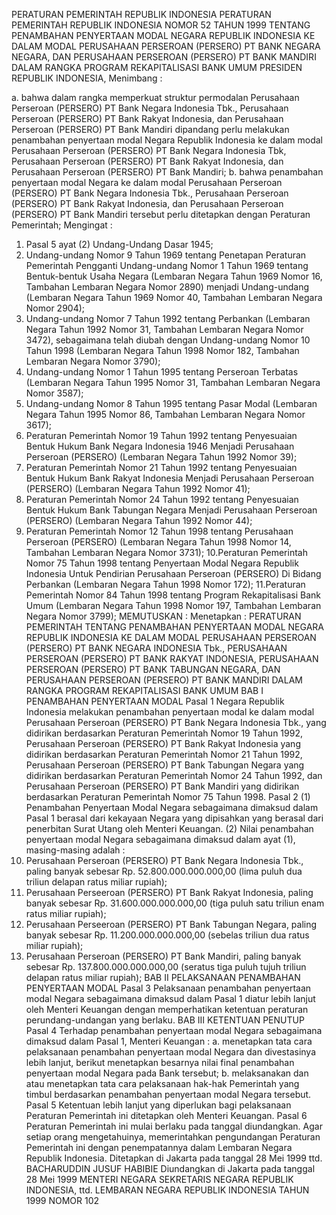  PERATURAN PEMERINTAH REPUBLIK INDONESIA PERATURAN PEMERINTAH REPUBLIK INDONESIA NOMOR 52 TAHUN 1999 TENTANG PENAMBAHAN PENYERTAAN MODAL NEGARA REPUBLIK INDONESIA KE DALAM MODAL PERUSAHAAN PERSEROAN (PERSERO) PT BANK NEGARA NEGARA, DAN PERUSAHAAN PERSEROAN (PERSERO) PT BANK MANDIRI DALAM RANGKA PROGRAM REKAPITALISASI BANK UMUM PRESIDEN REPUBLIK INDONESIA,
Menimbang :

a. bahwa dalam rangka memperkuat struktur permodalan Perusahaan Perseroan (PERSERO) PT Bank Negara Indonesia Tbk., Perusahaan Perseroan (PERSERO) PT Bank Rakyat Indonesia, dan Perusahaan Perseroan (PERSERO) PT Bank Mandiri dipandang perlu melakukan penambahan penyertaan modal Negara Republik Indonesia ke dalam modal Perusahaan Perseroan (PERSERO) PT Bank Negara Indonesia Tbk, Perusahaan Perseroan (PERSERO) PT Bank Rakyat Indonesia, dan Perusahaan Perseroan (PERSERO) PT Bank Mandiri;
b. bahwa penambahan penyertaan modal Negara ke dalam modal Perusahaan Perseroan (PERSERO) PT Bank Negara Indonesia Tbk., Perusahaan Perseroan (PERSERO) PT Bank Rakyat Indonesia, dan Perusahaan Perseroan (PERSERO) PT Bank Mandiri tersebut perlu ditetapkan dengan Peraturan Pemerintah;
Mengingat :

1. Pasal 5 ayat (2) Undang-Undang Dasar 1945;
2. Undang-undang Nomor 9 Tahun 1969 tentang Penetapan Peraturan Pemerintah Pengganti Undang-undang Nomor 1 Tahun 1969 tentang Bentuk-bentuk Usaha Negara (Lembaran Negara Tahun 1969 Nomor 16, Tambahan Lembaran Negara Nomor 2890) menjadi Undang-undang (Lembaran Negara Tahun 1969 Nomor 40, Tambahan Lembaran Negara Nomor 2904);
3. Undang-undang Nomor 7 Tahun 1992 tentang Perbankan (Lembaran Negara Tahun 1992 Nomor 31, Tambahan Lembaran Negara Nomor 3472), sebagaimana telah diubah dengan Undang-undang Nomor 10 Tahun 1998 (Lembaran Negara Tahun 1998 Nomor 182, Tambahan Lembaran Negara Nomor 3790);
4. Undang-undang Nomor 1 Tahun 1995 tentang Perseroan Terbatas (Lembaran Negara Tahun 1995 Nomor 31, Tambahan Lembaran Negara Nomor 3587);
5. Undang-undang Nomor 8 Tahun 1995 tentang Pasar Modal (Lembaran Negara Tahun 1995 Nomor 86, Tambahan Lembaran Negara Nomor 3617);
6. Peraturan Pemerintah Nomor 19 Tahun 1992 tentang Penyesuaian Bentuk Hukum Bank Negara Indonesia 1946 Menjadi Perusahaan Perseroan (PERSERO) (Lembaran Negara Tahun 1992 Nomor 39);
7. Peraturan Pemerintah Nomor 21 Tahun 1992 tentang Penyesuaian Bentuk Hukum Bank Rakyat Indonesia Menjadi Perusahaan Perseroan (PERSERO) (Lembaran Negara Tahun 1992 Nomor 41);
8. Peraturan Pemerintah Nomor 24 Tahun 1992 tentang Penyesuaian Bentuk Hukum Bank Tabungan Negara Menjadi Perusahaan Perseroan (PERSERO) (Lembaran Negara Tahun 1992 Nomor 44);
9. Peraturan Pemerintah Nomor 12 Tahun 1998 tentang Perusahaan Perseroan (PERSERO) (Lembaran Negara Tahun 1998 Nomor 14, Tambahan Lembaran Negara Nomor 3731);
10.Peraturan Pemerintah Nomor 75 Tahun 1998 tentang Penyertaan Modal Negara Republik Indonesia Untuk Pendirian Perusahaan Perseroan (PERSERO) Di Bidang Perbankan (Lembaran Negara Tahun 1998 Nomor 172);
11.Peraturan Pemerintah Nomor 84 Tahun 1998 tentang Program Rekapitalisasi Bank Umum (Lembaran Negara Tahun 1998 Nomor 197, Tambahan Lembaran Negara Nomor 3799);
MEMUTUSKAN :
 Menetapkan : PERATURAN PEMERINTAH TENTANG PENAMBAHAN PENYERTAAN MODAL NEGARA REPUBLIK INDONESIA KE DALAM MODAL PERUSAHAAN PERSEROAN (PERSERO) PT BANK NEGARA INDONESIA Tbk., PERUSAHAAN PERSEROAN (PERSERO) PT BANK RAKYAT INDONESIA, PERUSAHAAN PERSEROAN (PERSERO) PT BANK TABUNGAN NEGARA, DAN PERUSAHAAN PERSEROAN (PERSERO) PT BANK MANDIRI DALAM RANGKA PROGRAM REKAPITALISASI BANK UMUM
BAB I PENAMBAHAN PENYERTAAN MODAL
Pasal 1
Negara Republik Indonesia melakukan penambahan penyertaan modal ke dalam modal Perusahaan Perseroan (PERSERO) PT Bank Negara Indonesia Tbk., yang didirikan berdasarkan Peraturan Pemerintah Nomor 19 Tahun 1992, Perusahaan Perseroan (PERSERO) PT Bank Rakyat Indonesia yang didirikan berdasarkan Peraturan Pemerintah Nomor 21 Tahun 1992, Perusahaan Perseroan (PERSERO) PT Bank Tabungan Negara yang didirikan berdasarkan Peraturan Pemerintah Nomor 24 Tahun 1992, dan Perusahaan Perseroan (PERSERO) PT Bank Mandiri yang didirikan berdasarkan Peraturan Pemerintah Nomor 75 Tahun 1998.
Pasal 2
(1) Penambahan Penyertaan Modal Negara sebagaimana dimaksud dalam Pasal 1 berasal dari kekayaan Negara yang dipisahkan yang berasal dari penerbitan Surat Utang oleh Menteri Keuangan.
(2) Nilai penambahan penyertaan modal Negara sebagaimana dimaksud dalam ayat (1), masing-masing adalah :
1. Perusahaan Perseroan (PERSERO) PT Bank Negara Indonesia Tbk., paling banyak sebesar Rp. 52.800.000.000.000,00 (lima puluh dua triliun delapan ratus miliar rupiah);
2. Perusahaan Perseeroan (PERSERO) PT Bank Rakyat Indonesia, paling banyak sebesar Rp.
31.600.000.000.000,00 (tiga puluh satu triliun enam ratus miliar rupiah);
3. Perusahaan Perseeroan (PERSERO) PT Bank Tabungan Negara, paling banyak sebesar Rp.
11.200.000.000.000,00 (sebelas triliun dua ratus miliar rupiah);
4. Perusahaan Perseroan (PERSERO) PT Bank Mandiri, paling banyak sebesar Rp.
137.800.000.000.000,00 (seratus tiga puluh tujuh triliun delapan ratus miliar rupiah);
BAB II PELAKSANAAN PENAMBAHAN PENYERTAAN MODAL
Pasal 3
Pelaksanaan penambahan penyertaan modal Negara sebagaimana dimaksud dalam Pasal 1 diatur lebih lanjut oleh Menteri Keuangan dengan memperhatikan ketentuan peraturan perundang-undangan yang berlaku.
BAB III KETENTUAN PENUTUP
Pasal 4
Terhadap penambahan penyertaan modal Negara sebagaimana dimaksud dalam Pasal 1, Menteri Keuangan :
a. menetapkan tata cara pelaksanaan penambahan penyertaan modal Negara dan divestasinya lebih lanjut, berikut menetapkan besarnya nilai final penambahan penyertaan modal Negara pada Bank tersebut;
b. melaksanakan dan atau menetapkan tata cara pelaksanaan hak-hak Pemerintah yang timbul berdasarkan penambahan penyertaan modal Negara tersebut.
Pasal 5
Ketentuan lebih lanjut yang diperlukan bagi pelaksanaan Peraturan Pemerintah ini ditetapkan oleh Menteri Keuangan.
Pasal 6
Peraturan Pemerintah ini mulai berlaku pada tanggal diundangkan.
Agar setiap orang mengetahuinya, memerintahkan pengundangan Peraturan Pemerintah ini dengan penempatannya dalam Lembaran Negara Republik Indonesia. Ditetapkan di Jakarta pada tanggal 28 Mei 1999 ttd. BACHARUDDIN JUSUF HABIBIE Diundangkan di Jakarta pada tanggal 28 Mei 1999 MENTERI NEGARA SEKRETARIS NEGARA REPUBLIK INDONESIA, ttd. LEMBARAN NEGARA REPUBLIK INDONESIA TAHUN 1999 NOMOR 102